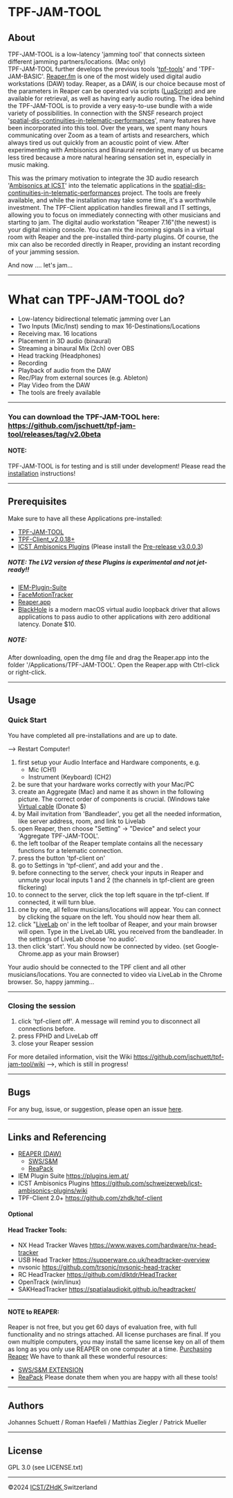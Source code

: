 # TPF-JAM-TOOL

## About

TPF-JAM-TOOL is a low-latency 'jamming tool' that connects sixteen different jamming partners/locations. 
(Mac only)  
TPF-JAM-TOOL further develops the previous tools '[tpf-tools](https://telematicperformance.com/tools/)' and 'TPF-JAM-BASIC'. [Reaper.fm](https://www.reaper.fm/) is one of the most widely used digital audio workstations (DAW) today. Reaper, as a DAW, is our choice because most of the parameters in Reaper can be operated via scripts ([LuaScript](https://dail8859.github.io/LuaScript/)) and are available for retrieval, as well as having early audio routing. The idea behind the TPF-JAM-TOOL is to provide a very easy-to-use bundle with a wide variety of possibilities. In connection with the SNSF research project '[spatial-dis-continuities-in-telematic-performances](https://networkperformance.space)', many features have been incorporated into this tool. 
Over the years, we spent many hours communicating over Zoom as a team of artists and researchers, which always tired us out quickly from an acoustic point of view. After experimenting with Ambisonics and Binaural rendering, many of us became less tired because a more natural hearing sensation set in, especially in music making.

This was the primary motivation to integrate the 3D audio research '[Ambisonics at ICST](https://ambisonics.ch/)' into the telematic applications in the [spatial-dis-continuities-in-telematic-performances](https://www.zhdk.ch/en/researchproject/575742) project.
The tools are freely available, and while the installation may take some time, it's a worthwhile investment. 
The TPF-Client application handles firewall and IT settings, allowing you to focus on immediately connecting with other musicians and starting to jam. The digital audio workstation "Reaper 7.16"(the newest) is your digital mixing console. You can mix the incoming signals in a virtual room with Reaper and the pre-installed third-party plugins.
Of course, the mix can also be recorded directly in Reaper, providing an instant recording of your jamming session.

And now .... let's jam...


-----

# What can TPF-JAM-TOOL do?


- Low-latency bidirectional telematic jamming over Lan
- Two Inputs (Mic/Inst) sending to max 16-Destinations/Locations
- Receiving max. 16 locations 
- Placement in 3D audio (binaural) 
- Streaming a binaural Mix (2ch) over OBS
- Head tracking (Headphones)
- Recording
- Playback of audio from the DAW
- Rec/Play from external sources (e.g. Ableton)
- Play Video from the DAW
- The tools are freely available


---


### You can download the TPF-JAM-TOOL here: https://github.com/jschuett/tpf-jam-tool/releases/tag/v2.0beta
#### NOTE:
TPF-JAM-TOOL is for testing and is still under development!
Please read the [installation](https://github.com/jschuett/tpf-jam-tool/wiki/Installation) instructions!

---

## Prerequisites
Make sure to have all these Applications pre-installed:
- [TPF-JAM-TOOL ](https://github.com/jschuett/tpf-jam-tool/)
- [TPF-Client_v2.0.18+](https://github.com/zhdk/tpf-client)
- [ICST Ambisonics Plugins](https://github.com/schweizerweb/icst-ambisonics-plugins/wiki)
  (Please install the [Pre-release v3.0.0.3]([url](https://github.com/schweizerweb/icst-ambisonics-plugins/releases)))
##### NOTE: The LV2 version of these Plugins is experimental and not jet-ready!!
- [IEM-Plugin-Suite](https://plugins.iem.at/)
- [FaceMotionTracker](https://github.com/joambi/TPF-JAM-TOOL/blob/main/Resources/FacePoseHeadTracker.app.zip)
- [Reaper.app ](https://www.reaper.fm/download.php)
- [BlackHole](https://github.com/ExistentialAudio/BlackHole) is a modern macOS virtual audio loopback driver that allows applications to pass audio to other applications with zero additional latency. Donate $10.
##### NOTE: 
After downloading, open the dmg file and drag the Reaper.app into the folder '/Applications/TPF-JAM-TOOL'. Open the Reaper.app with Ctrl-click or right-click.

---

## Usage

### Quick Start 
You have completed all pre-installations and are up to date.

--> Restart Computer!
1. first setup your Audio Interface and Hardware components, e.g.
	- Mic (CH1)
	- Instrument (Keyboard) (CH2)
2. be sure that your hardware works correctly with your Mac/PC
3. create an Aggregate (Mac) and name it as shown in the following picture. The correct order of components is crucial. (Windows take [Virtual cable](https://vb-audio.com/Services/licensing.htm) (Donate $)
4. by Mail invitation from 'Bandleader', you get all the needed information, like server address, room, and link to Livelab
5. open Reaper, then choose "Setting" -> "Device" and select your 'Aggregate TPF-JAM-TOOL'.
6. the left toolbar of the Reaper template contains all the necessary functions for a telematic connection.
7. press the button 'tpf-client on'
8. go to Settings in 'tpf-client', and add your <location-name> and the <jamming-room-name>.
9. before connecting to the server, check your inputs in Reaper and unmute your local inputs 1 and 2 (the channels in tpf-client are green flickering)
10. to connect to the server, click the top left square in the tpf-client. If connected, it will turn blue. 
11. one by one, all fellow musicians/locations will appear. You can connect by clicking the square on the left. You should now hear them all.
12. click "[LiveLab](https://www.culturehub.org/livelab) on' in the left toolbar of Reaper, and your main browser will open. Type in the LiveLab URL you received from the bandleader. In the settings of LiveLab choose 'no audio'.
13. then click 'start'. You should now be connected by video. 
    (set Google-Chrome.app as your main Browser)

Your audio should be connected to the TPF client and all other musicians/locations. You are connected to video via LiveLab in the Chrome browser. 
So, happy jamming...

---

### Closing the session

1. click 'tpf-client off'. A message will remind you to disconnect all connections before.
2. press FPHD and LiveLab off
3. close your Reaper session


For more detailed information, visit the Wiki https://github.com/jschuett/tpf-jam-tool/wiki -->, which is still in progress!

----
## Bugs
For any bug, issue, or suggestion, please open an issue
[here](https://github.com/jschuett/TPF-JAM-TOOL/discussions).

---

## Links and Referencing
- [REAPER (DAW)](https://www.reaper.fm/)
	- [SWS/S&M](https://www.sws-extension.org/)
	- [ReaPack](https://reapack.com/)
- IEM Plugin Suite <https://plugins.iem.at/>
- ICST Ambisonics Plugins <https://github.com/schweizerweb/icst-ambisonics-plugins/wiki>
- TPF-Client 2.0+ <https://github.com/zhdk/tpf-client>
#### Optional
#### Head Tracker Tools:
- NX Head Tracker Waves <https://www.waves.com/hardware/nx-head-tracker>
- USB Head Tracker <https://supperware.co.uk/headtracker-overview>
- nvsonic <https://github.com/trsonic/nvsonic-head-tracker>
- RC HeadTracker <https://github.com/dlktdr/HeadTracker>
- OpenTrack (win/linux)
- SAKHeadTracker <https://spatialaudiokit.github.io/headtracker/>

---

#### NOTE to REAPER: 
Reaper is not free, but you get 60 days of evaluation free, with full functionality and no strings attached. All license purchases are final.
If you own multiple computers, you may install the same license key on all of them as long as you only use REAPER on one computer at a time.
[Purchasing Reaper](https://www.reaper.fm/purchase.php)
We have to thank all these wonderful resources:
- [SWS/S&M EXTENSION](https://www.sws-extension.org/)
- [ReaPack](https://reapack.com/)
Please donate them when you are happy with all these tools!

----

## Authors

Johannes Schuett / Roman Haefeli / Matthias Ziegler / Patrick Mueller 

----

## License
GPL 3.0 (see LICENSE.txt)

-----

©2024 [ICST/ZHdK ](https://www.zhdk.ch/forschung/icst)Switzerland
